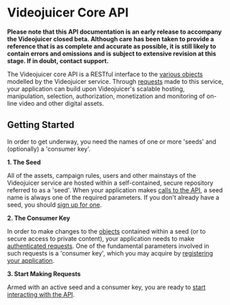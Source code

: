 Videojuicer Core API
====================

**Please note that this API documentation is an early release to accompany the Videojuicer closed beta. Although care has been taken to provide a reference that is as complete and accurate as possible, it is still likely to contain errors and omissions and is subject to extensive revision at this stage. If in doubt, contact support.**

The Videojuicer core API is a RESTful interface to the [various objects][objects] modelled by the Videojuicer service. Through [requests][requests] made to this service, your application can build upon Videojuicer's scalable hosting, manipulation, selection, authorization, monetization and monitoring of on-line video and other digital assets.

[objects]: objects/index.html
[requests]: requests.html

Getting Started
---------------

In order to get underway, you need the names of one or more 'seeds' and (optionally) a 'consumer key'.

**1. The Seed**

All of the assets, campaign rules, users and other mainstays of the Videojuicer service are hosted within a self-contained, secure repository referred to as a 'seed'. When your application makes [calls to the API][requests], a seed name is always one of the required parameters. If you don't already have a seed, you should [sign up for one][signup].

**2. The Consumer Key**

In order to make changes to the [objects][objects] contained within a seed (or to secure access to private content), your application needs to make [authenticated requests][authenticated_requests]. One of the fundamental parameters involved in such requests is a 'consumer key', which you may acquire by [registering your application][consumer_registration].

**3. Start Making Requests**

Armed with an active seed and a consumer key, you are ready to [start interacting with the API][requests].

[signup]: www.videojuicer.com/signup
[authenticated_requests]: authenticated_requests.html
[consumer_registration]: http://api.videojuicer.com/oauth/consumers
